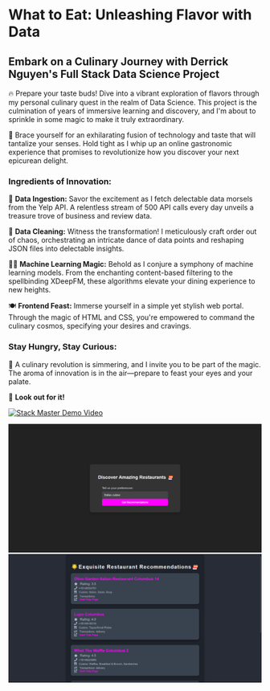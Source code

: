 # What to Eat: Unleashing Flavor with Data

## Embark on a Culinary Journey with Derrick Nguyen's Full Stack Data Science Project

🔥 Prepare your taste buds! Dive into a vibrant exploration of flavors through my personal culinary quest in the realm of Data Science. This project is the culmination of years of immersive learning and discovery, and I'm about to sprinkle in some magic to make it truly extraordinary.

🚀 Brace yourself for an exhilarating fusion of technology and taste that will tantalize your senses. Hold tight as I whip up an online gastronomic experience that promises to revolutionize how you discover your next epicurean delight.

### Ingredients of Innovation:

🍔 **Data Ingestion:** Savor the excitement as I fetch delectable data morsels from the Yelp API. A relentless stream of 500 API calls every day unveils a treasure trove of business and review data.

🍴 **Data Cleaning:** Witness the transformation! I meticulously craft order out of chaos, orchestrating an intricate dance of data points and reshaping JSON files into delectable insights.

🧙‍♂️ **Machine Learning Magic:** Behold as I conjure a symphony of machine learning models. From the enchanting content-based filtering to the spellbinding XDeepFM, these algorithms elevate your dining experience to new heights.

🍽️ **Frontend Feast:** Immerse yourself in a simple yet stylish web portal. Through the magic of HTML and CSS, you're empowered to command the culinary cosmos, specifying your desires and cravings.

### Stay Hungry, Stay Curious:

🔮 A culinary revolution is simmering, and I invite you to be part of the magic. The aroma of innovation is in the air—prepare to feast your eyes and your palate.

👀 **Look out for it!**

[![Stack Master Demo Video](https://img.youtube.com/vi/efvMDPZ8JA0/0.jpg)](https://youtu.be/efvMDPZ8JA0)

![Index Screenshot](image/index_screenshot.png)
![Result Screenshot](image/result_screenshot.png)
